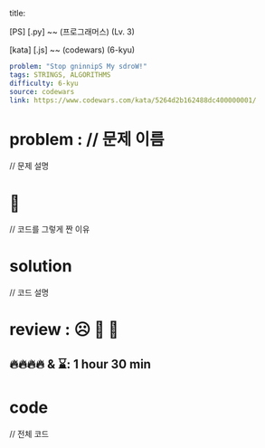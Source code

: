 title:

[PS] [.py] ~~ (프로그래머스) (Lv. 3)

[kata] [.js] ~~ (codewars) (6-kyu)

```yaml
problem: "Stop gninnipS My sdroW!"
tags: STRINGS, ALGORITHMS
difficulty: 6-kyu
source: codewars
link: https://www.codewars.com/kata/5264d2b162488dc400000001/
```

# problem : // 문제 이름

// 문제 설명

# 🤔

// 코드를 그렇게 짠 이유

##

# solution

// 코드 설명

# review : ☹️ 🙂 🤨

## 🔥🔥🔥🔥 & ⌛: 1 hour 30 min

# code

// 전체 코드

#

######
